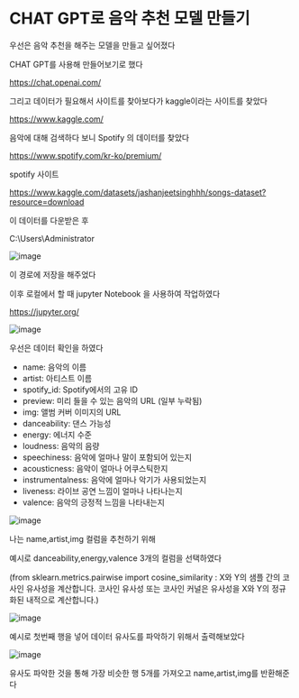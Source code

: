 # CHAT GPT로 음악 추천 모델 만들기

우선은 음악 추천을 해주는 모델을 만들고 싶어졌다

CHAT GPT를 사용해 만들어보기로 했다

https://chat.openai.com/

그리고 데이터가 필요해서 사이트를 찾아보다가 kaggle이라는 사이트를 찾았다

https://www.kaggle.com/

음악에 대해 검색하다 보니 Spotify 의 데이터를 찾았다

https://www.spotify.com/kr-ko/premium/

spotify 사이트

https://www.kaggle.com/datasets/jashanjeetsinghhh/songs-dataset?resource=download

이 데이터를 다운받은 후 

C:\Users\Administrator

![image](https://github.com/ilikehyunwoo/ilikehyunwoo/assets/144587024/201b6acb-2a75-4b3c-a751-12ca8db2db83)

이 경로에 저장을 해주었다

이후 로컬에서 할 때 jupyter Notebook 을 사용하여 작업하였다

https://jupyter.org/

![image](https://github.com/ilikehyunwoo/ilikehyunwoo/assets/144587024/0a9bbe4c-0c82-4cea-ba96-38367e357dcf)

우선은 데이터 확인을 하였다

- name: 음악의 이름
- artist: 아티스트 이름
- spotify_id: Spotify에서의 고유 ID
- preview: 미리 들을 수 있는 음악의 URL (일부 누락됨)
- img: 앨범 커버 이미지의 URL
- danceability: 댄스 가능성
- energy: 에너지 수준
- loudness: 음악의 음량
- speechiness: 음악에 얼마나 말이 포함되어 있는지
- acousticness: 음악이 얼마나 어쿠스틱한지
- instrumentalness: 음악에 얼마나 악기가 사용되었는지
- liveness: 라이브 공연 느낌이 얼마나 나타나는지
- valence: 음악의 긍정적 느낌을 나타내는지


![image](https://github.com/ilikehyunwoo/ilikehyunwoo/assets/144587024/8f9838cd-358b-4649-b41d-a808d1573a33)

나는 name,artist,img 컬럼을 추천하기 위해 

예시로 danceability,energy,valence 3개의 컬럼을 선택하였다

(from sklearn.metrics.pairwise import cosine_similarity : X와 Y의 샘플 간의 코사인 유사성을 계산합니다. 코사인 유사성 또는 코사인 커널은 유사성을 X와 Y의 정규화된 내적으로 계산합니다.)

![image](https://github.com/ilikehyunwoo/ilikehyunwoo/assets/144587024/e635cf71-f490-436c-8194-1a217e65c8ce)

예시로 첫번째 행을 넣어 데이터 유사도를 파악하기 위해서 출력해보았다

![image](https://github.com/ilikehyunwoo/ilikehyunwoo/assets/144587024/a3d77e0a-95f5-48a7-8abb-b204b0af6939)

유사도 파악한 것을 통해 가장 비슷한 행 5개를 가져오고 name,artist,img를 반환해준다
